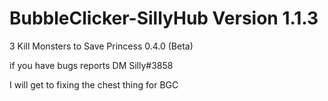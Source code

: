 # BubbleClicker-SillyHub Version 1.1.3

3 Kill Monsters to Save Princess 0.4.0 (Beta)


if you have bugs reports DM Silly#3858 

I will get to fixing the chest thing for BGC
